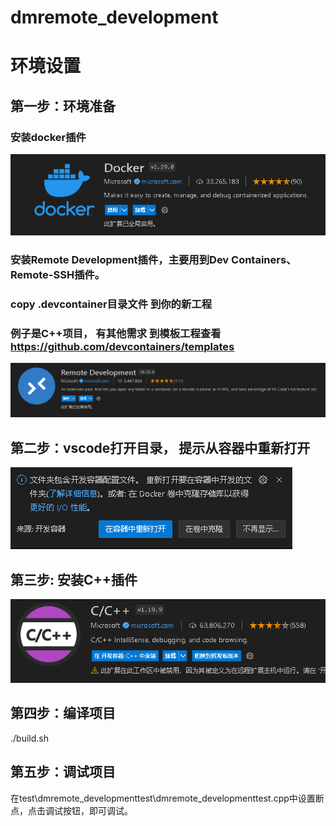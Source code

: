 # dmremote_development


# 环境设置

## 第一步：环境准备

### 安装docker插件
![Mobile Preview](/images/docker.png)

### 安装Remote Development插件，主要用到Dev Containers、Remote-SSH插件。

### copy .devcontainer目录文件 到你的新工程
### 例子是C++项目， 有其他需求 到模板工程查看 https://github.com/devcontainers/templates
![Mobile Preview](/images/remote-development.png)

## 第二步：vscode打开目录， 提示从容器中重新打开
![Mobile Preview](/images/open-with-docker.png)

## 第三步: 安装C++插件
![Mobile Preview](/images/c++.png)

## 第四步：编译项目
./build.sh

## 第五步：调试项目
在test\dmremote_developmenttest\dmremote_developmenttest.cpp中设置断点，点击调试按钮，即可调试。